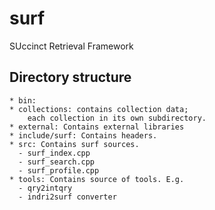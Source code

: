 surf
====

SUccinct Retrieval Framework

## Directory structure
    * bin: 
    * collections: contains collection data;
        each collection in its own subdirectory.
    * external: Contains external libraries
    * include/surf: Contains headers.
    * src: Contains surf sources.
      - surf_index.cpp
      - surf_search.cpp
      - surf_profile.cpp
    * tools: Contains source of tools. E.g.
      - qry2intqry
      - indri2surf converter
